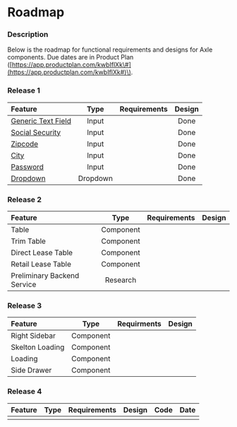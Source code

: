 # Roadmap

### Description

Below is the roadmap for functional requirements and designs for Axle components. Due dates are in Product Plan \([https://app.productplan.com/kwbIflXk\#](https://app.productplan.com/kwbIflXk#)\).

### Release 1

| Feature | Type | Requirements | Design |
| :--- | :---: | :---: | :---: |
| [Generic Text Field](input/text-field.md) | Input |  | Done |
| [Social Security](input/social-security.md) | Input |  | Done |
| [Zipcode ](input/zipcode.md) | Input |  | Done |
| [City ](input/city.md) | Input |  | Done |
| [Password](input/password.md) | Input |  | Done |
| [Dropdown](input/dropdown.md) | Dropdown |  | Done |

### Release 2

| Feature | Type | Requirements | Design |
| :--- | :---: | :---: | :--- |
| Table | Component |  |  |
| Trim Table | Component |  |  |
| Direct Lease Table | Component |  |  |
| Retail Lease Table | Component |  |  |
| Preliminary Backend Service | Research |  |  |

### Release 3

| Feature | Type | Requirments | Design |
| :--- | :---: | :---: | :--- |
| Right Sidebar | Component |  |  |
| Skelton Loading | Component |  |  |
| Loading | Component |  |  |
| Side Drawer | Component |  |  |

### Release 4

| Feature | Type | Requirements | Design | Code | Date |
| :--- | :---: | :---: | :---: | :---: | :---: |
|  |  |  |  |  |  |

